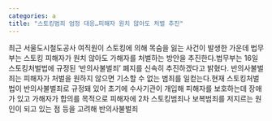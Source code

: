 ```yaml
---
categories: a
title: "스토킹범죄 엄정 대응…피해자 원치 않아도 처벌 추진"
---
```

최근 서울도시철도공사 여직원이 스토킹에 의해 목숨을 잃는 사건이 발생한 가운데 법무부는 스토킹 피해자가 원치 않아도 가해자를 처벌하는 방안을 추진한다.법무부는 16일 스토킹처벌법에 규정된 ‘반의사불벌죄’ 폐지를 신속히 추진하겠다고 밝혔다. 반의사불벌죄는 피해자가 처벌을 원하지 않으면 기소할 수 없는 범죄를 일컫는다.현재 스토킹처벌법이 반의사불벌죄로 규정돼 있어 초기에 수사기관이 개입해 피해자를 보호하는데 장애가 있고 가해자가 합의를 목적으로 피해자에 2차 스토킹범죄나 보복범죄를 저지르는 원인이 되고 있는 점 등을 고려해 반의사불벌죄